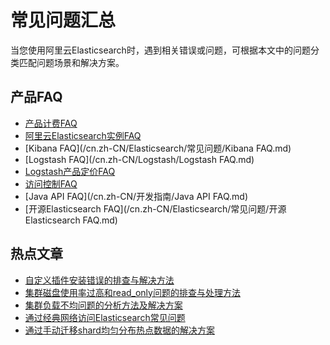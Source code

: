 # 常见问题汇总

当您使用阿里云Elasticsearch时，遇到相关错误或问题，可根据本文中的问题分类匹配问题场景和解决方案。

## 产品FAQ

-   [产品计费FAQ](/cn.zh-CN/产品定价/产品定价FAQ.md)
-   [阿里云Elasticsearch实例FAQ](/cn.zh-CN/Elasticsearch/常见问题/阿里云Elasticsearch实例FAQ.md)
-   [Kibana FAQ](/cn.zh-CN/Elasticsearch/常见问题/Kibana FAQ.md)
-   [Logstash FAQ](/cn.zh-CN/Logstash/Logstash FAQ.md)
-   [Logstash产品定价FAQ](/cn.zh-CN/Logstash/产品定价/Logstash产品定价FAQ.md)
-   [访问控制FAQ](/cn.zh-CN/访问控制/访问控制FAQ.md)
-   [Java API FAQ](/cn.zh-CN/开发指南/Java API FAQ.md)
-   [开源Elasticsearch FAQ](/cn.zh-CN/Elasticsearch/常见问题/开源Elasticsearch FAQ.md)

## 热点文章

-   [自定义插件安装错误的排查与解决方法](/cn.zh-CN/Elasticsearch/常见问题/自定义插件安装错误的排查与解决方法.md)
-   [集群磁盘使用率过高和read\_only问题的排查与处理方法]()
-   [集群负载不均问题的分析方法及解决方案]()
-   [通过经典网络访问Elasticsearch常见问题](/cn.zh-CN/Elasticsearch/常见问题/通过经典网络访问ES常见问题.md)
-   [通过手动迁移shard均匀分布热点数据的解决方案]()

